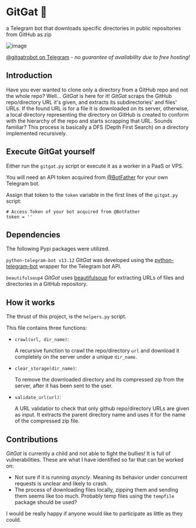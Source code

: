 # GitGat 🍫
a Telegram bot that downloads specific directories in public repositories from GitHub as zip

![image](https://github.com/rezmansouri/gitgat/assets/46050829/06ca32a3-1d9b-49bb-8516-a42c380df41c)


[@gitgatrobot on Telegram](https://t.me/gitgatrobot) - _no guarantee of availability due to free hosting!_
## Introduction
Have you ever wanted to clone only a directory from a GitHub repo and not the whole repo? Well... _GitGat_ is here for it!
_GitGat_ scraps the GitHub repo/directory URL it's given, and extracts its subdirectories' and files' URLs. If the found URL is for a file it is downloaded on its server, otherwise, a local directory representing the directory on GitHub is created to conform with the hierarchy of the repo and starts scrapping that URL. Sounds familiar? This process is basically a DFS (Depth First Search) on a directory implemented recursively.
## Execute GitGat yourself
Either run the `gitgat.py` script or execute it as a worker in a PaaS or VPS.

You will need an API token acquired from [@BotFather](https://t.me/BotFather) for your own Telegram bot.

Assign that token to the `token` variable in the first lines of the `gitgat.py` script:
```
# Access Token of your bot acquired from @BotFather
token = ''
```
## Dependencies
The following Pypi packages were utilized.

`python-telegram-bot v13.12` _GitGat_ was developed using the [python-telegram-bot](https://pypi.org/project/python-telegram-bot/) wrapper for the Telegram bot API.

`beautifulsoup4` _GitGat_ uses [beautifulsoup](https://pypi.org/project/beautifulsoup4/) for extracting URLs of files and directories in a GitHub repository.

## How it works
The thrust of this project, is the `helpers.py` script.

This file contains three functions:
+ `crawl(url, dir_name)`:

   A recursive function to crawl the repo/directory `url` and download it completely on the server under a unique `dir_name`.
+ `clear_storage(dir_name)`:

  To remove the downloaded directory and its compressed zip from the server, after it has been sent to the user.
+ `validate_url(url)`:

  A URL validatior to check that only github repo/directory URLs are given as input. It extracts the parent directory name and uses it for the name of the compressed zip file.
## Contributions
_GitGat_ is currently a child and not able to fight the bullies! It is full of vulnerabilities. These are what I have identified so far that can be worked on:
+ Not sure if it is running _asyncly_. Meaning its behavior under concurrent requests is unclear and likely to crash.
+ The process of downloading files locally, zipping them and sending them seems like too much. Probably temp files using the `tempfile` package should be used?

I would be really happy if anyone would like to participate as little as they could.
